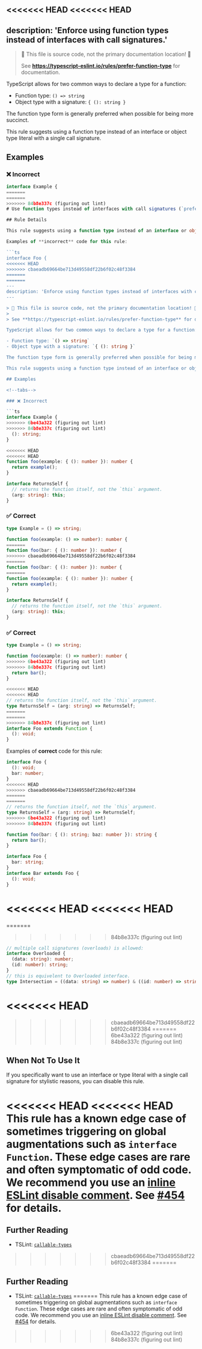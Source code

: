 <<<<<<< HEAD
<<<<<<< HEAD
---
description: 'Enforce using function types instead of interfaces with call signatures.'
---

> 🛑 This file is source code, not the primary documentation location! 🛑
>
> See **https://typescript-eslint.io/rules/prefer-function-type** for documentation.

TypeScript allows for two common ways to declare a type for a function:

- Function type: `() => string`
- Object type with a signature: `{ (): string }`

The function type form is generally preferred when possible for being more succinct.

This rule suggests using a function type instead of an interface or object type literal with a single call signature.

## Examples

<!--tabs-->

### ❌ Incorrect

```ts
interface Example {
=======
=======
>>>>>>> 84b8e337c (figuring out lint)
# Use function types instead of interfaces with call signatures (`prefer-function-type`)

## Rule Details

This rule suggests using a function type instead of an interface or object type literal with a single call signature.

Examples of **incorrect** code for this rule:

```ts
interface Foo {
<<<<<<< HEAD
>>>>>>> cbaeadb69664be713d49558df22b6f02c48f3384
=======
=======
---
description: 'Enforce using function types instead of interfaces with call signatures.'
---

> 🛑 This file is source code, not the primary documentation location! 🛑
>
> See **https://typescript-eslint.io/rules/prefer-function-type** for documentation.

TypeScript allows for two common ways to declare a type for a function:

- Function type: `() => string`
- Object type with a signature: `{ (): string }`

The function type form is generally preferred when possible for being more succinct.

This rule suggests using a function type instead of an interface or object type literal with a single call signature.

## Examples

<!--tabs-->

### ❌ Incorrect

```ts
interface Example {
>>>>>>> 6be43a322 (figuring out lint)
>>>>>>> 84b8e337c (figuring out lint)
  (): string;
}
```

```ts
<<<<<<< HEAD
<<<<<<< HEAD
function foo(example: { (): number }): number {
  return example();
}
```

```ts
interface ReturnsSelf {
  // returns the function itself, not the `this` argument.
  (arg: string): this;
}
```

### ✅ Correct

```ts
type Example = () => string;
```

```ts
function foo(example: () => number): number {
=======
function foo(bar: { (): number }): number {
>>>>>>> cbaeadb69664be713d49558df22b6f02c48f3384
=======
function foo(bar: { (): number }): number {
=======
function foo(example: { (): number }): number {
  return example();
}
```

```ts
interface ReturnsSelf {
  // returns the function itself, not the `this` argument.
  (arg: string): this;
}
```

### ✅ Correct

```ts
type Example = () => string;
```

```ts
function foo(example: () => number): number {
>>>>>>> 6be43a322 (figuring out lint)
>>>>>>> 84b8e337c (figuring out lint)
  return bar();
}
```

```ts
<<<<<<< HEAD
<<<<<<< HEAD
// returns the function itself, not the `this` argument.
type ReturnsSelf = (arg: string) => ReturnsSelf;
=======
=======
>>>>>>> 84b8e337c (figuring out lint)
interface Foo extends Function {
  (): void;
}
```

Examples of **correct** code for this rule:

```ts
interface Foo {
  (): void;
  bar: number;
}
<<<<<<< HEAD
>>>>>>> cbaeadb69664be713d49558df22b6f02c48f3384
=======
=======
// returns the function itself, not the `this` argument.
type ReturnsSelf = (arg: string) => ReturnsSelf;
>>>>>>> 6be43a322 (figuring out lint)
>>>>>>> 84b8e337c (figuring out lint)
```

```ts
function foo(bar: { (): string; baz: number }): string {
  return bar();
}
```

```ts
interface Foo {
  bar: string;
}
interface Bar extends Foo {
  (): void;
}
```

<<<<<<< HEAD
<<<<<<< HEAD
=======
=======
>>>>>>> 84b8e337c (figuring out lint)
```ts
// multiple call signatures (overloads) is allowed:
interface Overloaded {
  (data: string): number;
  (id: number): string;
}
// this is equivelent to Overloaded interface.
type Intersection = ((data: string) => number) & ((id: number) => string);
```

<<<<<<< HEAD
=======
>>>>>>> cbaeadb69664be713d49558df22b6f02c48f3384
=======
>>>>>>> 6be43a322 (figuring out lint)
>>>>>>> 84b8e337c (figuring out lint)
## When Not To Use It

If you specifically want to use an interface or type literal with a single call signature for stylistic reasons, you can disable this rule.

<<<<<<< HEAD
<<<<<<< HEAD
This rule has a known edge case of sometimes triggering on global augmentations such as `interface Function`.
These edge cases are rare and often symptomatic of odd code.
We recommend you use an [inline ESLint disable comment](https://eslint.org/docs/latest/use/configure/rules#using-configuration-comments-1).
See [#454](https://github.com/typescript-eslint/typescript-eslint/issues/454) for details.
=======
## Further Reading

- TSLint: [`callable-types`](https://palantir.github.io/tslint/rules/callable-types/)
>>>>>>> cbaeadb69664be713d49558df22b6f02c48f3384
=======
## Further Reading

- TSLint: [`callable-types`](https://palantir.github.io/tslint/rules/callable-types/)
=======
This rule has a known edge case of sometimes triggering on global augmentations such as `interface Function`.
These edge cases are rare and often symptomatic of odd code.
We recommend you use an [inline ESLint disable comment](https://eslint.org/docs/latest/use/configure/rules#using-configuration-comments-1).
See [#454](https://github.com/typescript-eslint/typescript-eslint/issues/454) for details.
>>>>>>> 6be43a322 (figuring out lint)
>>>>>>> 84b8e337c (figuring out lint)
